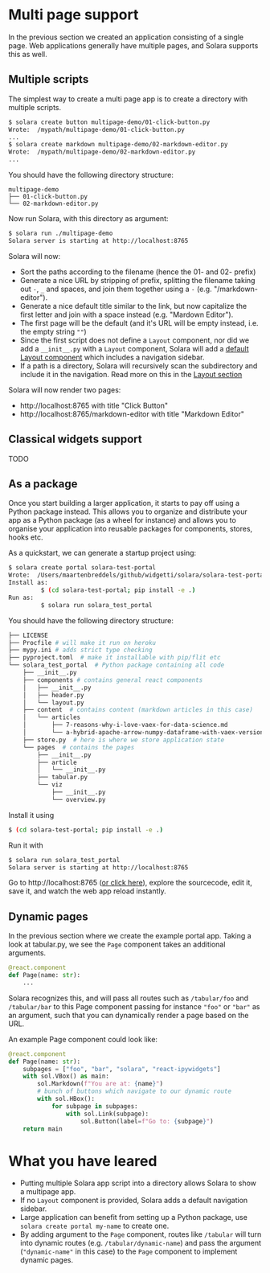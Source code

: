 # Multi page support

In the previous section we created an application consisting of a single page. Web applications generally have multiple pages, and Solara supports this as well.


## Multiple scripts

The simplest way to create a multi page app is to create a directory with multiple scripts.

```bash
$ solara create button multipage-demo/01-click-button.py
Wrote:  /mypath/multipage-demo/01-click-button.py
...
$ solara create markdown multipage-demo/02-markdown-editor.py
Wrote:  /mypath/multipage-demo/02-markdown-editor.py
...
```


You should have the following directory structure:

```
multipage-demo
├── 01-click-button.py
└── 02-markdown-editor.py
```

Now run Solara, with this directory as argument:

```bash
$ solara run ./multipage-demo
Solara server is starting at http://localhost:8765
```

Solara will now:

   * Sort the paths according to the filename (hence the 01- and 02- prefix)
   * Generate a nice URL by stripping of prefix, splitting the filename taking out `-`, `_` and spaces, and join them together using a `-`  (e.g. "/markdown-editor").
   * Generate a nice default title similar to the link, but now capitalize the first letter and join with a space instead  (e.g. "Mardown Editor").
   * The first page will be the default (and it's URL will be empty instead, i.e. the empty string `""`)
   * Since the first script does not define a `Layout` component, nor did we add a `__init__.py` with a `Layout` component, Solara will add a [default
     Layout component](/api/default_layout) which includes a navigation sidebar.
   * If a path is a directory, Solara will recursively scan the subdirectory and include it in the navigation. Read more on this in the [Layout section](layout)

Solara will now render two pages:

   * http://localhost:8765 with title "Click Button"
   * http://localhost:8765/markdown-editor with title "Markdown Editor"


## Classical widgets support

TODO

## As a package

Once you start building a larger application, it starts to pay off using a Python package instead. This allows you to organize and distribute your app as a Python package (as a wheel for instance) and allows you to organise your application
into reusable packages for components, stores, hooks etc.

As a quickstart, we can generate a startup project using:
```bash
$ solara create portal solara-test-portal
Wrote:  /Users/maartenbreddels/github/widgetti/solara/solara-test-portal
Install as:
         $ (cd solara-test-portal; pip install -e .)
Run as:
         $ solara run solara_test_portal
```

You should have the following directory structure:
```bash
├── LICENSE
├── Procfile # will make it run on heroku
├── mypy.ini # adds strict type checking
├── pyproject.toml  # make it installable with pip/flit etc
└── solara_test_portal  # Python package containing all code
    ├── __init__.py
    ├── components # contains general react components
    │   ├── __init__.py
    │   ├── header.py
    │   └── layout.py
    ├── content  # contains content (markdown articles in this case)
    │   └── articles
    │       ├── 7-reasons-why-i-love-vaex-for-data-science.md
    │       └── a-hybrid-apache-arrow-numpy-dataframe-with-vaex-version-4.md
    ├── store.py  # here is where we store application state
    └── pages  # contains the pages
        ├── __init__.py
        ├── article
        │   └── __init__.py
        ├── tabular.py
        └── viz
            ├── __init__.py
            └── overview.py
```

Install it using
```bash
$ (cd solara-test-portal; pip install -e .)
```

Run it with
```bash
$ solara run solara_test_portal
Solara server is starting at http://localhost:8765
```

Go to http://localhost:8765 ([or click here](http://localhost:8765)), explore the sourcecode, edit it, save it, and watch the web app reload instantly.


## Dynamic pages

In the previous section where we create the example portal app. Taking a look at
tabular.py, we see the `Page` component takes an additional arguments.

```python
@react.component
def Page(name: str):
    ...
```


Solara recognizes this, and will pass all routes such as `/tabular/foo` and `/tabular/bar` to this Page component passing for instance `"foo"` or `"bar"` as an argument, such that you can dynamically render a page based on the URL.

An example Page component could look like:

```python
@react.component
def Page(name: str):
    subpages = ["foo", "bar", "solara", "react-ipywidgets"]
    with sol.VBox() as main:
        sol.Markdown(f"You are at: {name}")
        # bunch of buttons which navigate to our dynamic route
        with sol.HBox():
            for subpage in subpages:
                with sol.Link(subpage):
                    sol.Button(label=f"Go to: {subpage}")
    return main
```

# What you have leared

  * Putting multiple Solara app script into a directory allows Solara to show a multipage app.
  * If no `Layout` component is provided, Solara adds a default navigation sidebar.
  * Large application can benefit from setting up a Python package, use `solara create portal my-name` to create one.
  * By adding argument to the `Page` component, routes like `/tabular` will turn into dynamic routes (e.g. `/tabular/dynamic-name`) and pass the argument (`"dynamic-name"` in this case) to the `Page` component to implement dynamic pages.

<!-- Solara creates [Single Page Applications](https://en.wikipedia.org/wiki/Single-page_application) (SPI), but do not let that name confuse you.

An SPA only loads a single page from your browser, but can still navigate to
other pages without having to reload the page. This leads to a  -->
